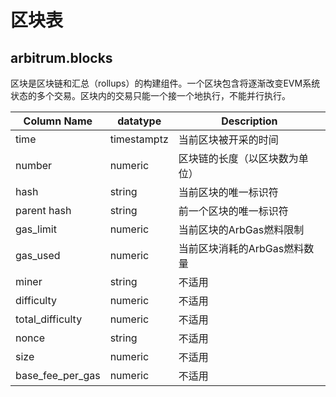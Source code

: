 # 区块表

## arbitrum.blocks

区块是区块链和汇总（rollups）的构建组件。一个区块包含将逐渐改变EVM系统状态的多个交易。区块内的交易只能一个接一个地执行，不能并行执行。

| **Column Name**     | **datatype** | **Description**                           |
| ------------------- | ------------ | ----------------------------------------- |
| time                | timestamptz  | 当前区块被开采的时间        |
| number              | numeric      | 区块链的长度（以区块数为单位）    |
| hash                | string       | 当前区块的唯一标识符        |
| parent hash         | string       | 前一个区块的唯一标识符 |
| gas\_limit          | numeric      | 当前区块的ArbGas燃料限制     |
| gas\_used           | numeric      | 当前区块消耗的ArbGas燃料数量             |
| miner               | string       | 不适用                            |
| difficulty          | numeric      | 不适用                            |
| total\_difficulty   | numeric      | 不适用                            |
| nonce               | string       | 不适用                            |
| size                | numeric      | 不适用                            |
| base\_fee\_per\_gas | numeric      | 不适用                            |
